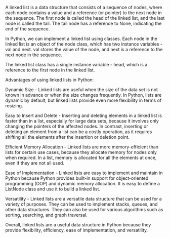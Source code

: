 A linked list is a data structure that consists of a sequence of nodes, where each node contains a value and a reference
(or pointer) to the next node in the sequence. The first node is called the head of the linked list, and the last node 
is called the tail. The tail node has a reference to None, indicating the end of the sequence.

In Python, we can implement a linked list using classes. Each node in the linked list is an object of the node class, 
which has two instance variables - val and next. val stores the value of the node, and next is a reference to the next 
node in the sequence.

The linked list class has a single instance variable - head, which is a reference to the first node in the linked list.

Advantages of using linked lists in Python:

Dynamic Size - Linked lists are useful when the size of the data set is not known in advance or when the size changes 
frequently. In Python, lists are dynamic by default, but linked lists provide even more flexibility in terms of resizing.

Easy to Insert and Delete - Inserting and deleting elements in a linked list is faster than in a list, especially for 
large data sets, because it involves only changing the pointers of the affected nodes. In contrast, inserting or deleting 
an element from a list can be a costly operation, as it requires shifting all the elements after the insertion 
or deletion point.

Efficient Memory Allocation - Linked lists are more memory-efficient than lists for certain use cases, because they 
allocate memory for nodes only when required. In a list, memory is allocated for all the elements at once, even if they 
are not all used.

Ease of Implementation - Linked lists are easy to implement and maintain in Python because Python provides built-in support 
for object-oriented programming (OOP) and dynamic memory allocation. It is easy to define a ListNode class and use it to 
build a linked list.

Versatility - Linked lists are a versatile data structure that can be used for a variety of purposes. They can be used to 
implement stacks, queues, and other data structures. They can also be used for various algorithms such as sorting, searching, 
and graph traversal.

Overall, linked lists are a useful data structure in Python because they provide flexibility, efficiency, ease of implementation,
and versatility.